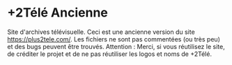 # +2Télé Ancienne
Site d'archives télévisuelle. Ceci est une ancienne version du site https://plus2tele.com/. Les fichiers ne sont pas commentées (ou très peu) et des bugs peuvent être trouvés. Attention : Merci, si vous réutilisez le site, de créditer le projet et de ne pas réutiliser les logos et noms de +2Télé.
